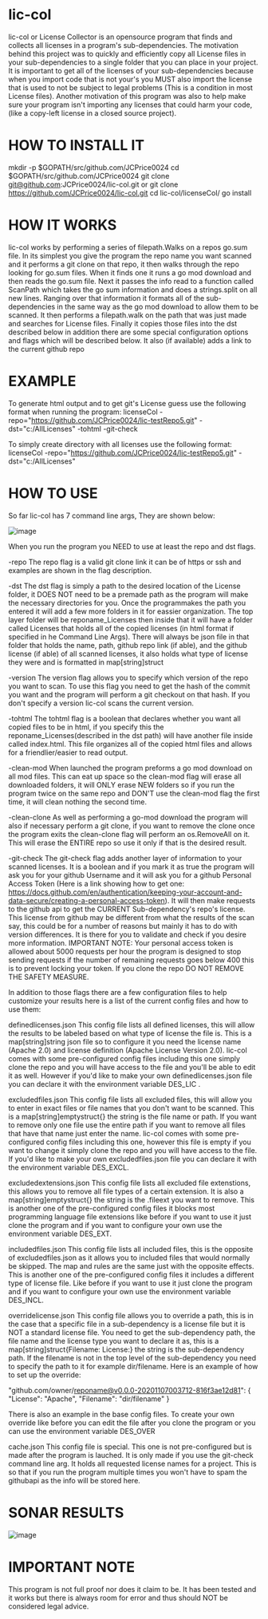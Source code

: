 # lic-col
lic-col or License Collector is an opensource program that finds and collects all licenses in a program's sub-dependencies. The motivation behind this project was to quickly and efficiently copy all License files in your sub-dependencies to a single folder that you can place in your project. It is important to get all of the licenses of your sub-dependencies because when you import code that is not your's you MUST also import the license that is used to not be subject to legal problems (This is a condition in most License files). Another motivation of this program was also to help make sure your program isn't importing any licenses that could harm your code, (like a copy-left license in a closed source project).


# HOW TO INSTALL IT
mkdir -p $GOPATH/src/github.com/JCPrice0024
cd $GOPATH/src/github.com/JCPrice0024
git clone git@github.com:JCPrice0024/lic-col.git or git clone https://github.com/JCPrice0024/lic-col.git
cd lic-col/licenseCol/
go install


# HOW IT WORKS

lic-col works by performing a series of filepath.Walks on a repos go.sum file. In its simplest you give the program the repo name you want scanned and it performs a git clone on that repo, it then walks through the repo looking for go.sum files. When it finds one it runs a go mod download and then reads the go.sum file. Next it passes the info read to a function called ScanPath which takes the go sum information and does a strings.split on all new lines. Ranging over that information it formats all of the sub-dependencies in the same way as the go mod download to allow them to be scanned. It then performs a filepath.walk on the path that was just made and searches for License files. Finally it copies those files into the dst described below in addition there are some special configuration options and flags which will be described below. It also (if available) adds a link to the current github repo


# EXAMPLE
To generate html output and to get git's License guess use the following format when running the program:
licenseCol -repo="https://github.com/JCPrice0024/lic-testRepo5.git" -dst="c:/AllLicenses" -tohtml -git-check

To simply create directory with all licenses use the following format:
licenseCol -repo="https://github.com/JCPrice0024/lic-testRepo5.git" -dst="c:/AllLicenses"

# HOW TO USE

So far lic-col has 7 command line args, They are shown below:

![image](https://user-images.githubusercontent.com/111247018/209986038-e82555a2-ddc8-490c-aad2-532133aa87c6.png)

When you run the program you NEED to use at least the repo and dst flags.

-repo
The repo flag is a valid git clone link it can be of https or ssh and examples are shown in the flag description.

-dst
The dst flag is simply a path to the desired location of the License folder, it DOES NOT need to be a premade path as the program will make the necessary directories for you. Once the programmakes the path you entered it will add a few more folders in it for eassier organization. The top layer folder will be reponame_Licenses then inside that it will have a folder called Licenses that holds all of the copied licenses (in html format if specified in he Command Line Args). There will always be json file in that folder that holds the name, path, github repo link (if able), and the github license (if able) of all scanned licenses, it also holds what type of license they were and is formatted in map[string]struct

-version
The version flag allows you to specify which version of the repo you want to scan. To use this flag you need to get the hash of the commit you want and the program will perform a git checkout on that hash. If you don't specify a version lic-col scans the current version.

-tohtml
The tohtml flag is a boolean that declares whether you want all copied files to be in html, if you specify this the reponame_Licenses(described in the dst path) will have another file inside called index.html. This file organizes all of the copied html files and allows for a friendlier/easier to read output. 

-clean-mod
When launched the program preforms a go mod download on all mod files. This can eat up space so the clean-mod flag will erase all downloaded folders, it will ONLY erase NEW folders so if you run the program twice on the same repo and DON'T use the clean-mod flag the first time, it will clean nothing the second time.

-clean-clone
As well as performing a go-mod download the program will also if necessary perform a git clone, if you want to remove the clone once the program exits the clean-clone flag will perform an os.RemoveAll on it. This will erase the ENTIRE repo so use it only if that is the desired result.

-git-check
The git-check flag adds another layer of information to your scanned licenses. It is a boolean and if you mark it as true the program will ask you for your github Username and it will ask you for a github Personal Access Token (Here is a link showing how to get one: https://docs.github.com/en/authentication/keeping-your-account-and-data-secure/creating-a-personal-access-token). It will then make requests to the github api to get the CURRENT Sub-dependency's repo's license. This license from github may be different from what the results of the scan say, this could be for a number of reasons but mainly it has to do with version differences. It is there for you to validate and check if you desire more information. IMPORTANT NOTE: Your personal access token is allowed about 5000 requests per hour the program is designed to stop sending requests if the number of remaining requests goes below 400 this is to prevent locking your token. If you clone the repo DO NOT REMOVE THE SAFETY MEASURE. 

In addition to those flags there are a few configuration files to help customize your results here is a list of the current config files and how to use them:

definedlicenses.json
This config file lists all defined licenses, this will allow the results to be labeled based on what type of license the file is. This is a map[string]string json file so to configure it you need the license name (Apache 2.0) and license definition (Apache License Version 2.0). lic-col comes with some pre-configured config files including this one simply clone the repo and you will have access to the file and you'll be able to edit it as well. However if you'd like to make your own definedlicenses.json file you can declare it with the environment variable DES_LIC .

excludedfiles.json
This config file lists all excluded files, this will allow you to enter in exact files or file names that you don't want to be scanned. This is a map[string]emptystruct{} the string is the file name or path. If you want to remove only one file use the entire path if you want to remove all files that have that name just enter the name. lic-col comes with some pre-configured config files including this one, however this file is empty if you want to change it simply clone the repo and you will have access to the file. If you'd like to make your own excludedfiles.json file you can declare it with the environment variable DES_EXCL.

excludedextensions.json
This config file lists all excluded file extenstions, this allows you to remove all file types of a certain extension. It is also a map[string]emptystruct{} the string is the .fileext you want to remove. This is another one of the pre-configured config files it blocks most programming language file extensions like before if you want to use it just clone the program and if you want to configure your own use the environment variable DES_EXT.

includedfiles.json
This config file lists all included files, this is the opposite of excludedfiles.json as it allows you to included files that would normally be skipped. The map and rules are the same just with the opposite effects. This is another one of the pre-configured config files it includes a different type of license file. Like before if you want to use it just clone the program and if you want to configure your own use the environment variable DES_INCL.

overridelicense.json
This config file allows you to override a path, this is in the case that a specific file in a sub-dependency is a license file but it is NOT a standard license file. You need to get the sub-dependency path, the file name and the license type you want to declare it as, this is a map[string]struct{Filename: License:} the string is the sub-dependency path. If the filename is not in the top level of the sub-dependency you need to specify the path to it for example dir/filename. Here is an example of how to set up the override: 

"github.com/owner/reponame@v0.0.0-20201107003712-816f3ae12d81": {
      "License": "Apache",
      "Filename": "dir/filename"
   }

There is also an example in the base config files. To create your own override like before you can edit the file after you clone the program or you can use the environment variable DES_OVER

cache.json
This config file is special. This one is not pre-configured but is made after the program is lauched. It is only made if you use the git-check command line arg. It holds all requested license names for a project. This is so that if you run the program multiple times you won't have to spam the githubapi as the info will be stored here. 

# SONAR RESULTS
![image](https://user-images.githubusercontent.com/111247018/210660570-069e6dc3-bbab-4681-a162-31f3a8e18547.png)


# IMPORTANT NOTE
This program is not full proof nor does it claim to be. It has been tested and it works but there is always room for error and thus should NOT be considered legal advice.

